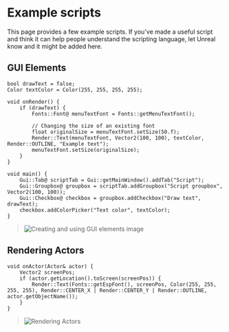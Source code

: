 # Example scripts
This page provides a few example scripts. If you've made a useful script and think it can help people understand the scripting language, let Unreal know and it might be added here.

## GUI Elements
```clike
bool drawText = false;
Color textColor = Color(255, 255, 255, 255);

void onRender() {
    if (drawText) {
        Fonts::Font@ menuTextFont = Fonts::getMenuTextFont();

        // Changing the size of an existing font
        float originalSize = menuTextFont.setSize(50.f);
        Render::Text(menuTextFont, Vector2(100, 100), textColor, Render::OUTLINE, "Example text");
        menuTextFont.setSize(originalSize);
    }
}

void main() {
    Gui::Tab@ scriptTab = Gui::getMainWindow().addTab("Script");
    Gui::Groupbox@ groupbox = scriptTab.addGroupbox("Script groupbox", Vector2(100, 100));
    Gui::Checkbox@ checkbox = groupbox.addCheckbox("Draw text", drawText);
    checkbox.addColorPicker("Text color", textColor);
}
```
> ![Creating and using GUI elements image](https://i.imgur.com/em6xkYT.png)

## Rendering Actors
```clike
void onActor(Actor& actor) { 
    Vector2 screenPos;
    if (actor.getLocation().toScreen(screenPos)) {
        Render::Text(Fonts::getEspFont(), screenPos, Color(255, 255, 255, 255), Render::CENTER_X | Render::CENTER_Y | Render::OUTLINE, actor.getObjectName()); 
    }
}
```
> ![Rendering Actors](https://i.imgur.com/ipi5q5g.png)